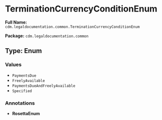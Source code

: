 # TerminationCurrencyConditionEnum

**Full Name:** `cdm.legaldocumentation.common.TerminationCurrencyConditionEnum`

**Package:** `cdm.legaldocumentation.common`

## Type: Enum

### Values

- `PaymentsDue`
- `FreelyAvailable`
- `PaymentsDueAndFreelyAvailable`
- `Specified`
### Annotations

- **RosettaEnum**


